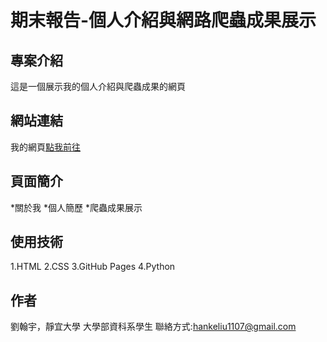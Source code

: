 # 期末報告-個人介紹與網路爬蟲成果展示

## 專案介紹
這是一個展示我的個人介紹與爬蟲成果的網頁

## 網站連結
我的網頁[點我前往](https://hanke1107.github.io/hanke.github.io/index.html)

## 頁面簡介
  *關於我
  *個人簡歷
  *爬蟲成果展示

## 使用技術
 1.HTML
 2.CSS
 3.GitHub Pages
 4.Python

## 作者
劉翰宇，靜宜大學 大學部資科系學生
聯絡方式:hankeliu1107@gmail.com
